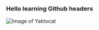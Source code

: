 ### Hello learning Github headers
![Image of Yaktocat](https://octodex.github.com/images/yaktocat.png)
